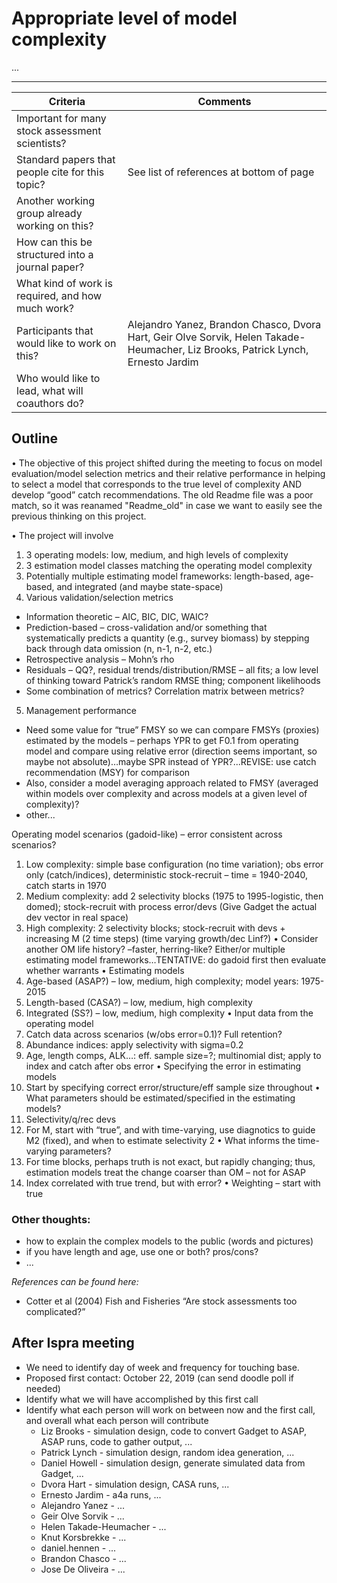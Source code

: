 # Appropriate level of model complexity

...

***

Criteria | Comments
-------- | --------
Important for many stock assessment scientists?   |
Standard papers that people cite for this topic?  | See list of references at bottom of page
Another working group already working on this?    |
How can this be structured into a journal paper?  |
What kind of work is required, and how much work? |
Participants that would like to work on this?     | Alejandro Yanez, Brandon Chasco, Dvora Hart, Geir Olve Sorvik, Helen Takade-Heumacher, Liz Brooks, Patrick Lynch, Ernesto Jardim
Who would like to lead, what will coauthors do?   |

## Outline
•	The objective of this project shifted during the meeting to focus on model evaluation/model selection metrics and their relative performance in helping to select a model that corresponds to the true level of complexity AND develop “good” catch recommendations.  The old Readme file was a poor match, so it was reanamed "Readme_old" in case we want to easily see the previous thinking on this project.

•	The project will involve
1.	3 operating models: low, medium, and high levels of complexity
2.	3 estimation model classes matching the operating model complexity
3.	Potentially multiple estimating model frameworks: length-based, age-based, and integrated (and maybe state-space)
4.	Various validation/selection metrics
 * Information theoretic – AIC, BIC, DIC, WAIC?
 * Prediction-based – cross-validation and/or something that systematically predicts a quantity (e.g., survey biomass) by stepping back through data omission (n, n-1, n-2, etc.)
 *	Retrospective analysis – Mohn’s rho
 *	Residuals – QQ?, residual trends/distribution/RMSE – all fits; a low level of thinking toward Patrick’s random RMSE thing; component likelihoods 
 *	Some combination of metrics? Correlation matrix between metrics?
5.	Management performance
 *	Need some value for “true” FMSY so we can compare FMSYs (proxies) estimated by the models – perhaps YPR to get F0.1 from operating model and compare using relative error (direction seems important, so maybe not absolute)…maybe SPR instead of YPR?...REVISE: use catch recommendation (MSY) for comparison
 *	Also, consider a model averaging approach related to FMSY (averaged within models over complexity and across models at a given level of complexity)?
 * other...
 
Operating model scenarios (gadoid-like) – error consistent across scenarios?
1.	Low complexity: simple base configuration (no time variation); obs error only (catch/indices), deterministic stock-recruit – time = 1940-2040, catch starts in 1970
2.	Medium complexity: add 2 selectivity blocks (1975 to 1995-logistic, then domed); stock-recruit with process error/devs (Give Gadget the actual dev vector in real space)
3.	High complexity: 2 selectivity blocks; stock-recruit with devs + increasing M (2 time steps) (time varying growth/dec Linf?)
•	Consider another OM life history? –faster, herring-like? Either/or multiple estimating model frameworks…TENTATIVE: do gadoid first then evaluate whether warrants
•	Estimating models
1.	Age-based (ASAP?) – low, medium, high complexity; model years: 1975-2015
2.	Length-based (CASA?) – low, medium, high complexity
3.	Integrated (SS?) – low, medium, high complexity
•	Input data from the operating model 
1.	Catch data across scenarios (w/obs error=0.1)? Full retention?
2.	Abundance indices: apply selectivity with sigma=0.2
3.	Age, length comps, ALK…: eff. sample size=?; multinomial dist; apply to index and catch after obs error
•	Specifying the error in estimating models
1.	Start by specifying correct error/structure/eff sample size throughout
•	What parameters should be estimated/specified in the estimating models?
1.	Selectivity/q/rec devs
2.	For M, start with “true”, and with time-varying, use diagnotics to guide M2 (fixed), and when to estimate selectivity 2 
•	What informs the time-varying parameters?
1.	For time blocks, perhaps truth is not exact, but rapidly changing; thus, estimation models treat the change coarser than OM – not for ASAP
2.	Index correlated with true trend, but with error?
•	Weighting – start with true





### Other thoughts:
- how to explain the complex models to the public (words and pictures)
- if you have length and age, use one or both? pros/cons?
- ...



*References can be found here:*
* Cotter et al (2004) Fish and Fisheries “Are stock assessments too complicated?” 

## After Ispra meeting

* We need to identify day of week and frequency for touching base. 
* Proposed first contact: October 22, 2019 (can send doodle poll if needed)
* Identify what we will have accomplished by this first call
* Identify what each person will work on between now and the first call, and overall what each person will contribute
  * Liz Brooks - simulation design, code to convert Gadget to ASAP, ASAP runs, code to gather output, ...  
  * Patrick Lynch - simulation design, random idea generation, ...
  * Daniel Howell - simulation design, generate simulated data from Gadget, ...
  * Dvora Hart - simulation design, CASA runs, ...
  * Ernesto Jardim - a4a runs, ...
  * Alejandro Yanez - ...
  * Geir Olve Sorvik - ...
  * Helen Takade-Heumacher - ...
  * Knut Korsbrekke - ... 
  * daniel.hennen - ...
  * Brandon Chasco - ...
  * Jose De Oliveira - ...
 


